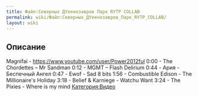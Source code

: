 ```yaml
---
title: Файл:Северных ДYeeнозавров Парк RYTP COLLAB
permalink: wiki/Файл:Северных_ДYeeнозавров_Парк_RYTP_COLLAB/
layout: wiki
---
```


## Описание

Magnifai - <https://www.youtube.com/user/Power2012ful> 0:00 - The
Chordettes – Mr Sandman 0:12 - MGMT – Flash Delirium 0:44 - Ария -
Беспечный Ангел 0:47 - Ewof - Sad 8 bits 1:56 - Combustible Edison - The
Millionaire's Holiday 3:18 - Belief & Karniege - Watchu Want 3:24 - The
Pixies - Where is my mind [Категория:Видео](Категория:Видео "wikilink")
